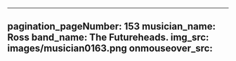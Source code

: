 ------
pagination_pageNumber: 153
musician_name: Ross
band_name: The Futureheads.
img_src: images/musician0163.png
onmouseover_src: 
------